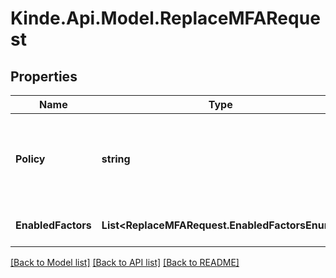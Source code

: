 # Kinde.Api.Model.ReplaceMFARequest

## Properties

Name | Type | Description | Notes
------------ | ------------- | ------------- | -------------
**Policy** | **string** | Specifies whether MFA is required, optional, or not enforced. | 
**EnabledFactors** | **List&lt;ReplaceMFARequest.EnabledFactorsEnum&gt;** | The MFA methods to enable. | 

[[Back to Model list]](../README.md#documentation-for-models) [[Back to API list]](../README.md#documentation-for-api-endpoints) [[Back to README]](../README.md)


